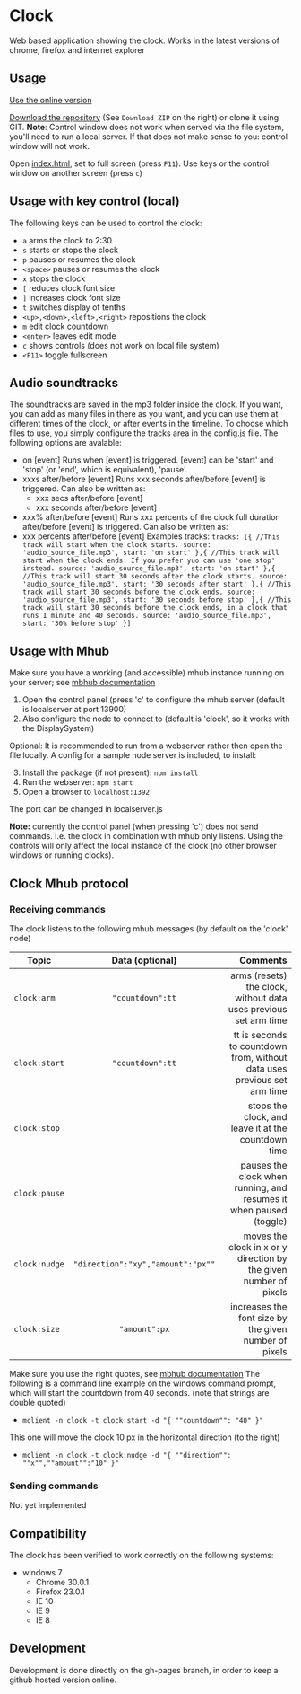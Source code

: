 Clock
=====

Web based application showing the clock. Works in the latest versions of chrome, firefox and internet explorer

Usage
-----

[Use the online version](http://firstlegoleague.github.io/clock/)

[Download the repository](https://github.com/FirstLegoLeague/clock/archive/gh-pages.zip) (See `Download ZIP` on the right) or clone it using GIT. **Note**: Control window does not work when served via the file system, you'll need to run a local server. If that does not make sense to you: control window will not work.

Open [index.html](http://firstlegoleague.github.io/clock/), set to full screen (press `F11`). Use keys or the control window on another screen (press `c`)

Usage with key control (local)
-----

The following keys can be used to control the clock:

- `a` arms the clock to 2:30
- `s` starts or stops the clock
- `p` pauses or resumes the clock
- `<space>` pauses or resumes the clock
- `x` stops the clock
- `[` reduces clock font size
- `]` increases clock font size
- `t` switches display of tenths
- `<up>,<down>,<left>,<right>` repositions the clock
- `m` edit clock countdown
- `<enter>` leaves edit mode
- `c` shows controls (does not work on local file system)
- `<F11>` toggle fullscreen

Audio soundtracks
-----
The soundtracks are saved in the mp3 folder inside the clock. If you want, you can add as many files in there as you want, and you can use them at different times of the clock, or after events in the timeline.
To choose which files to use, you simply configure the tracks area in the config.js file.
The following options are avalable:
- on [event]
Runs when [event] is triggered. [event] can be 'start' and 'stop' (or 'end', which is equivalent), 'pause'.
- xxxs after/before [event]
Runs xxx seconds after/before [event] is triggered.
Can also be written as:
  - xxx secs after/before [event]
  - xxx seconds after/before [event]
 - xxx% after/before [event]
Runs xxx percents of the clock full duration after/before [event] is triggered.
Can also be written as:
  - xxx percents after/before [event] 
Examples tracks:
`tracks: [{
	//This track will start when the clock starts.
	source: 'audio_source_file.mp3',
	start: 'on start'
},{
	//This track will start when the clock ends. If you prefer yuo can use 'one stop' instead.
	source: 'audio_source_file.mp3',
	start: 'on start'
},{
	//This track will start 30 seconds after the clock starts.
	source: 'audio_source_file.mp3',
	start: '30 seconds after start'
},{
	//This track will start 30 seconds before the clock ends.
	source: 'audio_source_file.mp3',
	start: '30 seconds before stop'
},{
	//This track will start 30 seconds before the clock ends, in a clock that runs 1 minute and 40 seconds.
	source: 'audio_source_file.mp3',
	start: '30% before stop'
}]`

Usage with Mhub
-----
Make sure you have a working (and accessible) mhub instance running on your server; see [mbhub documentation](https://github.com/poelstra/mhub)

1. Open the control panel (press 'c' to configure the mhub server (default is localserver at port 13900)
2. Also configure the node to connect to (default is 'clock', so it works with the DisplaySystem)

Optional:
It is recommended to run from a webserver rather then open the file locally. A config for a sample node server is included, to install:

3. Install the package (if not present):
`npm install`
4. Run the webserver:
`npm start`
5. Open a browser to
`localhost:1392`

The port can be changed in localserver.js

**Note:** currently the control panel (when pressing 'c') does not send commands. I.e. the clock in combination with mhub only listens. Using the controls will only affect the local instance of the clock (no other browser windows or running clocks).

Clock Mhub protocol
-----

### Receiving commands
The clock listens to the following mhub messages (by default on the 'clock' node)

| Topic | Data (optional)    | Comments |
| ----- |:------------------:| --------:|
| `clock:arm` | `"countdown":tt`   | arms (resets) the clock, without data uses previous set arm time |
| `clock:start` | `"countdown":tt`   | tt is seconds to countdown from, without data uses previous set arm time |
| `clock:stop` |    | stops the clock, and leave it at the countdown time  |
| `clock:pause` |    | pauses the clock when running, and resumes it when paused (toggle) |
| `clock:nudge` | `"direction":"xy","amount":"px""`    | moves the clock in x or y direction by the given number of pixels |
| `clock:size` | `"amount":px`   | increases the font size by the given number of pixels |


Make sure you use the right quotes, see [mbhub documentation](https://github.com/poelstra/mhub)
The following is a command line example on the windows command prompt, which will start the countdown from 40 seconds. (note that strings are double quoted)
- `mclient -n clock -t clock:start -d "{ ""countdown"": "40" }"`

This one will move the clock 10 px in the horizontal direction (to the right)
- `mclient -n clock -t clock:nudge -d "{ ""direction"": ""x"",""amount"":"10" }"`

### Sending commands
Not yet implemented

Compatibility
-------------

The clock has been verified to work correctly on the following systems:

- windows 7
  - Chrome 30.0.1
  - Firefox 23.0.1
  - IE 10
  - IE 9
  - IE 8

Development
----------

Development is done directly on the gh-pages branch, in order to keep a github hosted version online.
